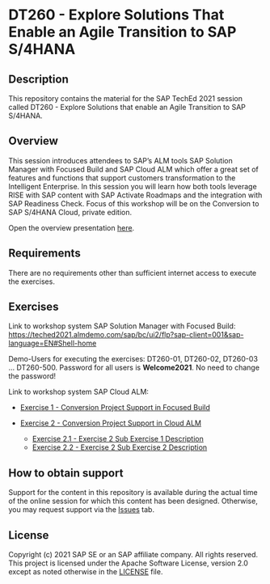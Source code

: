 # DT260 - Explore Solutions That Enable an Agile Transition to SAP S/4HANA

## Description

This repository contains the material for the SAP TechEd 2021 session called DT260 - Explore Solutions that enable an Agile Transition to SAP S/4HANA.  

## Overview

This session introduces attendees to SAP’s ALM tools SAP Solution Manager with Focused Build and SAP Cloud ALM which offer a great set of features and functions that support customers transformation to the Intelligent Enterprise. In this session you will learn how both tools leverage RISE with SAP content with SAP Activate Roadmaps and the integration with SAP Readiness Check. Focus of this workshop will be on the Conversion to SAP S/4HANA Cloud, private edition.

Open the overview presentation [here](https://github.com/SAP-samples/teched2021-DT260/blob/c56f027ecaf12b62395560e10d0eba367e1959dd/DT260%20-%20Explore%20Solutions%20That%20Enable%20an%20Agile%20Transition%20to%20SAP%20S4HANA.pdf).

## Requirements

There are no requirements other than sufficient internet access to execute the exercises.

## Exercises

Link to workshop system SAP Solution Manager with Focused Build: https://teched2021.almdemo.com/sap/bc/ui2/flp?sap-client=001&sap-language=EN#Shell-home

Demo-Users for executing the exercises: DT260-01, DT260-02, DT260-03 ... DT260-500. Password for all users is <b>Welcome2021</b>. No need to change the password!

Link to workshop system SAP Cloud ALM: 


- [Exercise 1 - Conversion Project Support in Focused Build](https://github.com/SAP-samples/teched2021-DT260/blob/fb4c7de0e4c6a63005a385dcd8806eccfb827c41/exercises/Session%20DT260%20Exercise%20-%2001%20Conversion%20Project%20Support%20in%20Focused%20Build.pdf)

- [Exercise 2 - Conversion Project Support in Cloud ALM](exercises/ex2/)
    - [Exercise 2.1 - Exercise 2 Sub Exercise 1 Description](exercises/ex2#exercise-21-sub-exercise-1-description)
    - [Exercise 2.2 - Exercise 2 Sub Exercise 2 Description](exercises/ex2#exercise-22-sub-exercise-2-description)


## How to obtain support

Support for the content in this repository is available during the actual time of the online session for which this content has been designed. Otherwise, you may request support via the [Issues](../../issues) tab.

## License
Copyright (c) 2021 SAP SE or an SAP affiliate company. All rights reserved. This project is licensed under the Apache Software License, version 2.0 except as noted otherwise in the [LICENSE](LICENSES/Apache-2.0.txt) file.
